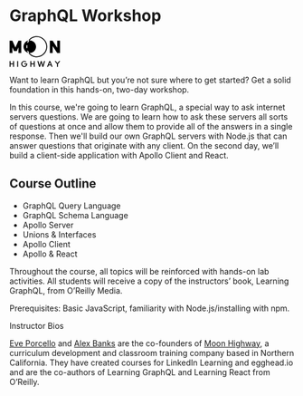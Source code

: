 # GraphQL Workshop

<svg xmlns="http://www.w3.org/2000/svg" width="90" height="55" viewBox="0 0 90 55"><g fill-rule="evenodd"><polygon points="20.798 8.3 20.798 30.059 15.842 30.059 15.842 19.934 12.961 26.403 8.005 26.403 5.124 19.963 5.124 30.059 .168 30.059 .168 8.3 5.124 8.3 10.483 20.34 15.842 8.3"></polygon><path d="M7.95103064,44.1663525 L7.95103064,54.4238093 L6.32104906,54.4238093 L6.32104906,50.0199412 L1.83859972,50.0199412 L1.83859972,54.4238093 L0.208618136,54.4238093 L0.208618136,44.1663525 L1.83859972,44.1663525 L1.83859972,48.5838972 L6.32104906,48.5838972 L6.32104906,44.1663525 L7.95103064,44.1663525 Z M15.2803454,44.1663525 L15.2803454,54.4238093 L13.6503638,54.4238093 L13.6503638,44.1663525 L15.2803454,44.1663525 Z M31.438727,49.2950809 C31.438727,52.2765817 29.0345041,54.6973415 26.0733709,54.6973415 C23.1122377,54.6973415 20.7080149,52.2765817 20.7080149,49.2950809 C20.7080149,46.3135801 23.1122377,43.8928203 26.0733709,43.8928203 C27.5539375,43.8928203 28.8986723,44.4945911 29.8766613,45.479307 L28.7900069,46.5597591 C28.1108479,45.8075456 27.1600253,45.3288643 26.0869541,45.3288643 C24.0223108,45.3288643 22.3515797,47.1068235 22.3515797,49.2950809 C22.3515797,51.4833384 24.0223108,53.2612976 26.0869541,53.2612976 C27.9206834,53.2612976 29.4419995,51.8662834 29.7679958,50.0199412 L26.0733709,50.0199412 L26.0733709,48.5838972 L31.3843942,48.5838972 C31.4251438,48.8163996 31.438727,49.0489019 31.438727,49.2950809 Z M44.608809,44.1663525 L44.608809,54.4238093 L42.9788274,54.4238093 L42.9788274,50.0199412 L38.4963781,50.0199412 L38.4963781,54.4238093 L36.8663965,54.4238093 L36.8663965,44.1663525 L38.4963781,44.1663525 L38.4963781,48.5838972 L42.9788274,48.5838972 L42.9788274,44.1663525 L44.608809,44.1663525 Z M61.1611028,44.1663525 L62.8997498,44.1663525 L59.8707007,54.4238093 L58.2543023,54.4238093 L56.1217431,46.9700574 L53.9891839,54.4238093 L52.3727855,54.4238093 L49.3573195,44.1663525 L51.0959666,44.1663525 L53.1877763,51.5790746 L55.3203355,44.1663525 L56.9231507,44.1663525 L59.0557099,51.5927512 L61.1611028,44.1663525 Z M72.1307097,44.1663525 L76.1649141,54.4238093 L74.3991008,54.4238093 L73.3803623,51.7705472 L69.1967429,51.7705472 L68.1780044,54.4238093 L66.4257742,54.4238093 L70.4599786,44.1663525 L72.1307097,44.1663525 Z M69.7400701,50.3481798 L72.8370351,50.3481798 L71.2885526,46.3272567 L69.7400701,50.3481798 Z M87.7457641,44.1663525 L89.701742,44.1663525 L85.6403713,49.5139067 L85.6403713,54.4238093 L84.0103897,54.4238093 L84.0103897,49.50023 L79.9626021,44.1663525 L81.91858,44.1663525 L84.8253805,48.0094797 L87.7457641,44.1663525 Z"></path><path fill-rule="nonzero" d="M33.7226617,30.3857866 L34.9478586,29.4123601 C38.1378695,33.4828705 42.9888896,35.903977 48.2376886,35.903977 C57.5817656,35.903977 65.1566367,28.2770036 65.1566367,18.8686552 C65.1566367,9.4603067 57.5817656,1.83333333 48.2376886,1.83333333 C43.0294811,1.83333333 38.2119897,4.21686474 35.0196414,8.23399049 L33.801034,7.25221405 C37.2864803,2.86626522 42.550302,0.261904762 48.2376886,0.261904762 C58.4437129,0.261904762 66.7173303,8.59243067 66.7173303,18.8686552 C66.7173303,29.1448796 58.4437129,37.4754055 48.2376886,37.4754055 C42.5059515,37.4754055 37.2055533,34.8300179 33.7226617,30.3857866 Z"></path><path fill-rule="nonzero" d="M34.8788425,30.0123723 L35.0625371,29.8737177 C34.1274503,28.6177801 33.3558405,27.2341792 32.771205,25.7592112 L31.3216869,26.3416902 C31.7861382,27.5134471 32.3593031,28.6324578 33.0313098,29.6833448 C28.2818093,28.4111928 24.782443,24.0513952 24.782443,18.8686552 C24.782443,13.6645149 28.3107676,9.29012724 33.0902075,8.03836498 C32.4243435,9.06691861 31.8534841,10.1618518 31.3871236,11.3085859 L32.8314203,11.904069 C33.4291284,10.4343639 34.213155,9.05767928 35.1596374,7.81034717 L35.0318304,7.71202779 C35.3169928,7.68994686 35.6051691,7.67870225 35.8959538,7.67870225 C42.0337763,7.67870225 47.0094645,12.6886148 47.0094645,18.8686552 C47.0094645,25.0486955 42.0337763,30.0586081 35.8959538,30.0586081 C35.5530682,30.0586081 35.2138095,30.042973 34.8788425,30.0123723 Z M30.0836321,16.263993 C29.9706015,17.1336282 29.913453,18.0146478 29.9132951,18.9029331 C29.9132948,19.7377088 29.9631824,20.5629492 30.0622264,21.3789294 L31.6113933,21.1882953 C31.5200275,20.4355726 31.4739885,19.6739948 31.4739888,18.903074 C31.4741345,18.0830568 31.5268708,17.2700571 31.6311303,16.467905 L30.0836321,16.263993 Z"></path><polygon points="89.356 8.3 89.356 30.059 84.4 30.059 76.333 17.7 76.333 30.059 71.377 30.059 71.377 8.3 76.333 8.3 84.4 20.63 84.4 8.3"></polygon></g></svg>

Want to learn GraphQL but you’re not sure where to get started? Get a solid foundation in this hands-on, two-day workshop.

In this course, we're going to learn GraphQL, a special way to ask internet servers questions. We are going to learn how to ask these servers all sorts of questions at once and allow them to provide all of the answers in a single response. Then we'll build our own GraphQL servers with Node.js that can answer questions that originate with any client. On the second day, we’ll build a client-side application with Apollo Client and React.

## Course Outline

- GraphQL Query Language
- GraphQL Schema Language
- Apollo Server
- Unions & Interfaces
- Apollo Client
- Apollo & React

Throughout the course, all topics will be reinforced with hands-on lab activities. All students will receive a copy of the instructors’ book, Learning GraphQL, from O’Reilly Media.

Prerequisites: Basic JavaScript, familiarity with Node.js/installing with npm.

Instructor Bios

[Eve Porcello](http://twitter.com/eveporcello) and [Alex Banks](http://twitter.com/moontahoe) are the co-founders of [Moon Highway](http://www.moonhighway.com/), a curriculum development and classroom training company based in Northern California. They have created courses for LinkedIn Learning and egghead.io and are the co-authors of Learning GraphQL and Learning React from O’Reilly.
